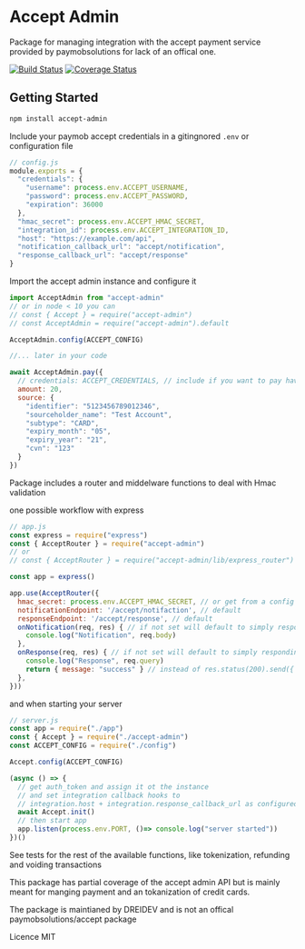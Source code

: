# Accept Admin

Package for managing integration with the accept payment service provided by
paymobsolutions for lack of an offical one.

[![Build Status](https://travis-ci.org/dreidev/accept-admin.png?branch=master)](https://travis-ci.org/dreidev/accept-admin) [![Coverage Status](https://coveralls.io/repos/dreidev/accept-admin/badge.svg?branch=master)](https://coveralls.io/r/dreidev/accept-admin?branch=master)

## Getting Started

```sh
npm install accept-admin
```

Include your paymob accept credentials in a gitingnored `.env` or configuration
file

```js
// config.js
module.exports = {
  "credentials": {
    "username": process.env.ACCEPT_USERNAME,
    "password": process.env.ACCEPT_PASSWORD,
    "expiration": 36000
  },
  "hmac_secret": process.env.ACCEPT_HMAC_SECRET,
  "integration_id": process.env.ACCEPT_INTEGRATION_ID,
  "host": "https://example.com/api",
  "notification_callback_url": "accept/notification",
  "response_callback_url": "accept/response"
}
```

Import the accept admin instance and configure it

```js
import AcceptAdmin from "accept-admin"
// or in node < 10 you can
// const { Accept } = require("accept-admin")
// const AcceptAdmin = require("accept-admin").default

AcceptAdmin.config(ACCEPT_CONFIG)

//... later in your code

await AcceptAdmin.pay({
  // credentials: ACCEPT_CREDENTIALS, // include if you want to pay having not called configuration prior
  amount: 20,
  source: {
    "identifier": "5123456789012346",
    "sourceholder_name": "Test Account",
    "subtype": "CARD",
    "expiry_month": "05",
    "expiry_year": "21",
    "cvn": "123"
  }
})
```

Package includes a router and middelware functions to deal with Hmac validation

one possible workflow with express

```js
// app.js
const express = require("express")
const { AcceptRouter } = require("accept-admin")
// or
// const { AcceptRouter } = require("accept-admin/lib/express_router")

const app = express()

app.use(AcceptRouter({
  hmac_secret: process.env.ACCEPT_HMAC_SECRET, // or get from a config file
  notificationEndpoint: '/accept/notifaction', // default
  responseEndpoint: '/accept/response', // default
  onNotification(req, res) { // if not set will default to simply responding with 200
    console.log("Notification", req.body)
  },
  onResponse(req, res) { // if not set will default to simply responding with 200
    console.log("Response", req.query)
    return { message: "success" } // instead of res.status(200).send({ message: "success" })
  },
}))
```

and when starting your server

```js
// server.js
const app = require("./app")
const { Accept } = require("./accept-admin")
const ACCEPT_CONFIG = require("./config")

Accept.config(ACCEPT_CONFIG)

(async () => {
  // get auth_token and assign it ot the instance 
  // and set integration callback hooks to
  // integration.host + integration.response_callback_url as configured
  await Accept.init()
  // then start app
  app.listen(process.env.PORT, ()=> console.log("server started"))
})()
```

See tests for the rest of the available functions, like tokenization, refunding and voiding transactions

This package has partial coverage of the accept admin API but is mainly meant
for manging payment and an tokanization of credit cards.

The package is maintianed by DREIDEV and is not an offical paymobsolutions/accept package

Licence MIT
